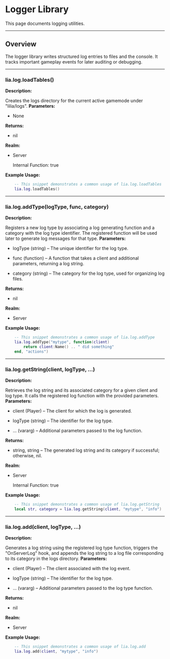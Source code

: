 # Logger Library

This page documents logging utilities.

---

## Overview

The logger library writes structured log entries to files and the console. It tracks important gameplay events for later auditing or debugging.

---

### lia.log.loadTables()


**Description:**

Creates the logs directory for the current active gamemode under "lilia/logs".
**Parameters:**

* None

**Returns:**

* nil

**Realm:**

* Server

    Internal Function:
    true

**Example Usage:**

```lua
    -- This snippet demonstrates a common usage of lia.log.loadTables
    lia.log.loadTables()
```

---


### lia.log.addType(logType, func, category)


**Description:**

Registers a new log type by associating a log generating function and a category with the log type identifier.
The registered function will be used later to generate log messages for that type.
**Parameters:**

* logType (string) – The unique identifier for the log type.

* func (function) – A function that takes a client and additional parameters, returning a log string.

* category (string) – The category for the log type, used for organizing log files.

**Returns:**

* nil

**Realm:**

* Server

**Example Usage:**

```lua
    -- This snippet demonstrates a common usage of lia.log.addType
    lia.log.addType("mytype", function(client)
        return client:Name() .. " did something"
    end, "actions")
```

---


### lia.log.getString(client, logType, ...)


**Description:**

Retrieves the log string and its associated category for a given client and log type.
It calls the registered log function with the provided parameters.
**Parameters:**

* client (Player) – The client for which the log is generated.

* logType (string) – The identifier for the log type.

* ... (vararg) – Additional parameters passed to the log function.

**Returns:**

* string, string – The generated log string and its category if successful; otherwise, nil.

**Realm:**

* Server

    Internal Function:
    true

**Example Usage:**

```lua
    -- This snippet demonstrates a common usage of lia.log.getString
    local str, category = lia.log.getString(client, "mytype", "info")
```

---


### lia.log.add(client, logType, ...)


**Description:**

Generates a log string using the registered log type function, triggers the "OnServerLog" hook,
and appends the log string to a log file corresponding to its category in the logs directory.
**Parameters:**

* client (Player) – The client associated with the log event.

* logType (string) – The identifier for the log type.

* ... (vararg) – Additional parameters passed to the log type function.

**Returns:**

* nil

**Realm:**

* Server

**Example Usage:**

```lua
    -- This snippet demonstrates a common usage of lia.log.add
    lia.log.add(client, "mytype", "info")
```
